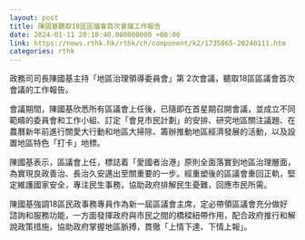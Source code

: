 ```yaml
---
layout: post
title: 陳國基聽取18區區議會首次會議工作報告
date: 2024-01-11 20:10:40.000000000 +08:00
link: https://news.rthk.hk/rthk/ch/component/k2/1735865-20240111.htm
categories: rthk
---
```


政務司司長陳國基主持「地區治理領導委員會」第 2次會議，聽取18區區議會首次會議的工作報告。

會議期間，陳國基欣悉所有區議會上任後，已隨即在首星期召開會議，並成立不同範疇的委員會和工作小組、訂定「會見市民計劃」的安排、研究地區關注議題、在農曆新年前進行關愛大行動和地區大掃除、籌辦推動地區經濟發展的活動，以及設置地區特色「打卡」地標。
 
陳國基表示，區議會上任，標誌着「愛國者治港」原則全面落實到地區治理層面，為實現良政善治、長治久安邁出至關重要的一步。經重塑後的區議會重回正軌，堅定維護國家安全，專注民生事務，協助政府排解民生憂難，回應市民所需。

陳國基強調18區民政事務專員作為新一屆區議會主席，定必帶領區議會充分做好諮詢和服務功能，一方面發揮政府與市民之間的橋樑紐帶作用，配合政府推行和解說政策措施，協助政府掌握地區脈搏，貫徹「上情下達、下情上報」。
